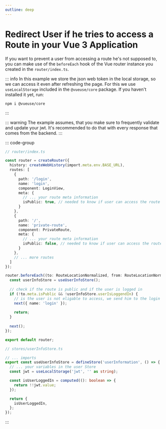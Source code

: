 ```yaml
---
outline: deep
---
```


# Redirect User if he tries to access a Route in your Vue 3 Application

If you want to prevent a user from accessing a route he's not supposed to, you can make use of the 
`beforeEach` hook of the Vue router instance you created in the `router/index.ts`.

::: info
In this example we store the json web token in the local storage, so we can access it even after
refreshing the page. For this we use `useLocalStorage` included in the `@vueuse/core` package. If you
haven't installed it yet, run:
```console
npm i @vueuse/core
```
:::

::: warning
The example assumes, that you make sure to frequently validate and update your jwt. It's recommended to do that with
every response that comes from the backend.
:::

::: code-group
```typescript {26-38} [router/index.ts]
// router/index.ts

const router = createRouter({
  history: createWebHistory(import.meta.env.BASE_URL),
  routes: [
    {
      path: '/login',
      name: 'login',
      component: LoginView,
      meta: {
        // ... your route meta information
        isPublic: true, // needed to know if user can access the route if hes not logged in // [!code ++]
      }
    },
    {
      path: '/',
      name: 'private-route',
      component: PrivateRoute,
      meta: {
        // ... your route meta information
        isPublic: false, // needed to know if user can access the route if hes not logged in  // [!code ++]
      }
    },
    // ... more routes
  ]
});

router.beforeEach((to: RouteLocationNormalized, from: RouteLocationNormalized, next: NavigationGuardNext) => {
  const userInfoStore = useUserInfoStore();
  
  // check if the route is public and if the user is logged in
  if (!to.meta.isPublic && !userInfoStore.userIsLoggendIn) {
    // is the user is not eligable to access, we send him to the login page
    next({ name: 'login' });
    
    return;
  }
  
  next();
});

export default router;
```

```typescript
// stores/userInfoStore.ts

// ... imports
export const useUserInfoStore = defineStore('userInformation', () => {
  // ... your variables in the user Store
  const jwt = useLocalStorage('jwt', '' as string);

  const isUserLoggedIn = computed((): boolean => {
    return !!jwt.value;
  });

  return {
    isUserLoggedIn,
  };
});

```
:::